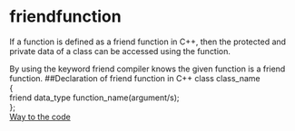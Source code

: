 # friendfunction
If a function is defined as a friend function in C++, then the protected and private data of a class can be accessed using the function.

By using the keyword friend compiler knows the given function is a friend function.
##Declaration of friend function in C++
class class_name    
{    
    friend data_type function_name(argument/s);         
};    <br/>
[Way to the code](https://github.com/ASTHA193/friendfunction/commit/a6ea84713bf93292f360e65d99c3b411836ff5aa)
